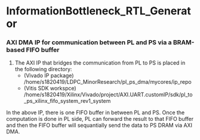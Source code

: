 # InformationBottleneck_RTL_Generator


### AXI DMA IP for communication between PL and PS via a BRAM-based FIFO buffer
1. The AXI IP that bridges the communication from PL to PS is placed in the following directory:
	* (Vivado IP package) /home/s1820419/LDPC_MinorResearch/pl_ps_dma/mycores/ip_repo
	* (Vitis SDK workspce) /home/s1820419/Xilinx/Vivado/project/AXI.UART.customIP/sdk/pl_to_ps_xilinx_fifo_system_rev1_system

In the above IP, there is one FIFO buffer in between PL and PS. Once the computation is done in PL side, PL can forward the result to that FIFO buffer and then the FIFO buffer will sequantially send the data to PS DRAM via AXI DMA.
